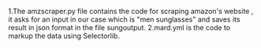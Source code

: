 
1.The amzscraper.py file contains the code for scraping amazon's website , it asks for an input in our case which is "men sunglasses" and saves its result in json format in the file sungoutput.
2.mard.yml is the code to markup the data using Selectorlib.
